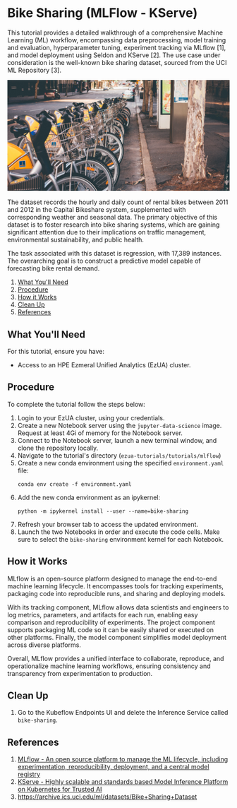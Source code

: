 # Bike Sharing (MLFlow - KServe)

This tutorial provides a detailed walkthrough of a comprehensive Machine Learning (ML) workflow, encompassing data
preprocessing, model training and evaluation, hyperparameter tuning, experiment tracking via MLflow [1], and model
deployment using Seldon and KServe [2]. The use case under consideration is the well-known bike sharing dataset, sourced
from the UCI ML Repository [3].

![bike-sharing](images/bike-sharing.jpg)

The dataset records the hourly and daily count of rental bikes between 2011 and 2012 in the Capital Bikeshare system,
supplemented with corresponding weather and seasonal data. The primary objective of this dataset is to foster research
into bike sharing systems, which are gaining significant attention due to their implications on traffic management,
environmental sustainability, and public health.

The task associated with this dataset is regression, with 17,389 instances. The overarching goal is to construct a
predictive model capable of forecasting bike rental demand.

1. [What You'll Need](#what-youll-need)
1. [Procedure](#procedure)
1. [How it Works](#how-it-works)
1. [Clean Up](#clean-up)
1. [References](#references)

## What You'll Need

For this tutorial, ensure you have:

- Access to an HPE Ezmeral Unified Analytics (EzUA) cluster.

## Procedure

To complete the tutorial follow the steps below:

1. Login to your EzUA cluster, using your credentials.
1. Create a new Notebook server using the `jupyter-data-science` image. Request at least 4Gi of memory for the Notebook
   server.
1. Connect to the Notebook server, launch a new terminal window, and clone the repository locally.
1. Navigate to the tutorial's directory (`ezua-tutorials/tutorials/mlflow`)
1. Create a new conda environment using the specified `environment.yaml` file:
   ```
   conda env create -f environment.yaml
   ```
1. Add the new conda environment as an ipykernel:
   ```
   python -m ipykernel install --user --name=bike-sharing
   ```
1. Refresh your browser tab to access the updated environment.
1. Launch the two Notebooks in order and execute the code cells. Make sure to select the `bike-sharing` environment
   kernel for each Notebook.

## How it Works

MLflow is an open-source platform designed to manage the end-to-end machine learning lifecycle. It encompasses tools for
tracking experiments, packaging code into reproducible runs, and sharing and deploying models.

With its tracking component, MLflow allows data scientists and engineers to log metrics, parameters, and artifacts for
each run, enabling easy comparison and reproducibility of experiments. The project component supports packaging ML code
so it can be easily shared or executed on other platforms. Finally, the model component simplifies model deployment
across diverse platforms.

Overall, MLflow provides a unified interface to collaborate, reproduce, and operationalize machine learning workflows,
ensuring consistency and transparency from experimentation to production.

## Clean Up

1. Go to the Kubeflow Endpoints UI and delete the Inference Service called `bike-sharing`.

## References

1. [MLflow - An open source platform to manage the ML lifecycle, including experimentation, reproducibility, deployment, and a central model registry](https://mlflow.org/)
1. [KServe - Highly scalable and standards based Model Inference Platform on Kubernetes for Trusted AI](https://kserve.github.io/website/0.11/)
1. https://archive.ics.uci.edu/ml/datasets/Bike+Sharing+Dataset